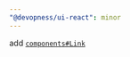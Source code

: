 ```yaml
---
"@devopness/ui-react": minor
---
```


add [`components#Link`](./src/components/Primitives/Link/Link.tsx)
